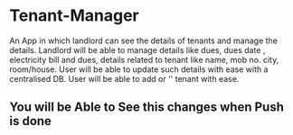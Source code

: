 # Tenant-Manager
An App in which landlord can see the details of tenants and manage the details. Landlord will be able to manage details like dues, dues date , electricity bill and dues, details related to tenant like name, mob no. city, room/house. User will be able to update such details with ease with a centralised DB. User will be able to add or '' tenant with ease.
## You will be Able to See this changes when Push is done
